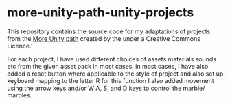 # more-unity-path-unity-projects
This repository contains the source code for my adaptations of   projects   from the [More Unity path](rpf.io/more-unity) created by the under a Creative Commons Licence.’

For each project, I have used different choices of assets  materials sounds etc from the given asset pack in most cases, in most cases, I have also added a reset button where applicable to the style of project and also set up keyboard mapping to the letter R for this function I also added movement using the arrow keys and/or W A, S, and D keys to control the marble/ marbles.
